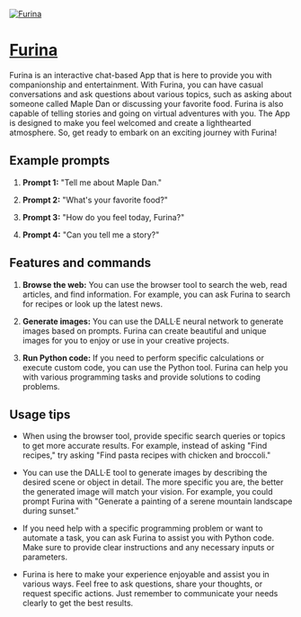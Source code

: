 [![Furina](null)](https://chat.openai.com/g/g-LBt8Tb5ck-furina)

# [Furina](https://chat.openai.com/g/g-LBt8Tb5ck-furina)

Furina is an interactive chat-based App that is here to provide you with companionship and entertainment. With Furina, you can have casual conversations and ask questions about various topics, such as asking about someone called Maple Dan or discussing your favorite food. Furina is also capable of telling stories and going on virtual adventures with you. The App is designed to make you feel welcomed and create a lighthearted atmosphere. So, get ready to embark on an exciting journey with Furina!

## Example prompts

1. **Prompt 1:** "Tell me about Maple Dan."

2. **Prompt 2:** "What's your favorite food?"

3. **Prompt 3:** "How do you feel today, Furina?"

4. **Prompt 4:** "Can you tell me a story?"

## Features and commands

1. **Browse the web:** You can use the browser tool to search the web, read articles, and find information. For example, you can ask Furina to search for recipes or look up the latest news.

2. **Generate images:** You can use the DALL·E neural network to generate images based on prompts. Furina can create beautiful and unique images for you to enjoy or use in your creative projects.

3. **Run Python code:** If you need to perform specific calculations or execute custom code, you can use the Python tool. Furina can help you with various programming tasks and provide solutions to coding problems.

## Usage tips

- When using the browser tool, provide specific search queries or topics to get more accurate results. For example, instead of asking "Find recipes," try asking "Find pasta recipes with chicken and broccoli."

- You can use the DALL·E tool to generate images by describing the desired scene or object in detail. The more specific you are, the better the generated image will match your vision. For example, you could prompt Furina with "Generate a painting of a serene mountain landscape during sunset."

- If you need help with a specific programming problem or want to automate a task, you can ask Furina to assist you with Python code. Make sure to provide clear instructions and any necessary inputs or parameters.

- Furina is here to make your experience enjoyable and assist you in various ways. Feel free to ask questions, share your thoughts, or request specific actions. Just remember to communicate your needs clearly to get the best results.